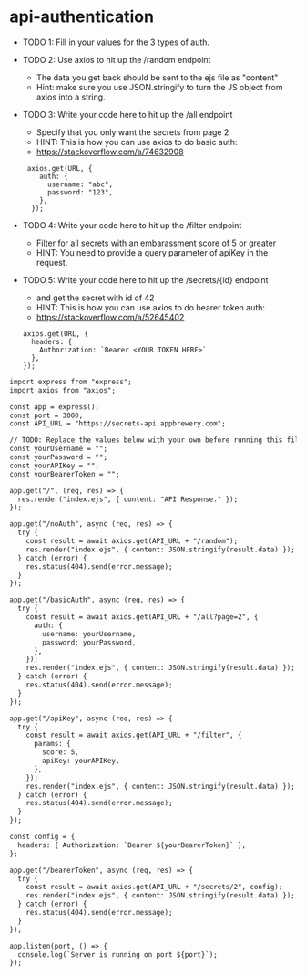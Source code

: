 # api-authentication
- TODO 1: Fill in your values for the 3 types of auth.
- TODO 2: Use axios to hit up the /random endpoint
  - The data you get back should be sent to the ejs file as "content"
  - Hint: make sure you use JSON.stringify to turn the JS object from axios into a string.
- TODO 3: Write your code here to hit up the /all endpoint
  - Specify that you only want the secrets from page 2
  - HINT: This is how you can use axios to do basic auth:
  - https://stackoverflow.com/a/74632908

  ``` 
   axios.get(URL, {
      auth: {
        username: "abc",
        password: "123",
      },
    });
  ```
- TODO 4: Write your code here to hit up the /filter endpoint
  - Filter for all secrets with an embarassment score of 5 or greater
  - HINT: You need to provide a query parameter of apiKey in the request.

- TODO 5: Write your code here to hit up the /secrets/{id} endpoint
  - and get the secret with id of 42
  - HINT: This is how you can use axios to do bearer token auth:
  - https://stackoverflow.com/a/52645402
  ```
  axios.get(URL, {
    headers: { 
      Authorization: `Bearer <YOUR TOKEN HERE>` 
    },
  });
  ```
```html
import express from "express";
import axios from "axios";

const app = express();
const port = 3000;
const API_URL = "https://secrets-api.appbrewery.com";

// TODO: Replace the values below with your own before running this file.
const yourUsername = "";
const yourPassword = "";
const yourAPIKey = "";
const yourBearerToken = "";

app.get("/", (req, res) => {
  res.render("index.ejs", { content: "API Response." });
});

app.get("/noAuth", async (req, res) => {
  try {
    const result = await axios.get(API_URL + "/random");
    res.render("index.ejs", { content: JSON.stringify(result.data) });
  } catch (error) {
    res.status(404).send(error.message);
  }
});

app.get("/basicAuth", async (req, res) => {
  try {
    const result = await axios.get(API_URL + "/all?page=2", {
      auth: {
        username: yourUsername,
        password: yourPassword,
      },
    });
    res.render("index.ejs", { content: JSON.stringify(result.data) });
  } catch (error) {
    res.status(404).send(error.message);
  }
});

app.get("/apiKey", async (req, res) => {
  try {
    const result = await axios.get(API_URL + "/filter", {
      params: {
        score: 5,
        apiKey: yourAPIKey,
      },
    });
    res.render("index.ejs", { content: JSON.stringify(result.data) });
  } catch (error) {
    res.status(404).send(error.message);
  }
});

const config = {
  headers: { Authorization: `Bearer ${yourBearerToken}` },
};

app.get("/bearerToken", async (req, res) => {
  try {
    const result = await axios.get(API_URL + "/secrets/2", config);
    res.render("index.ejs", { content: JSON.stringify(result.data) });
  } catch (error) {
    res.status(404).send(error.message);
  }
});

app.listen(port, () => {
  console.log(`Server is running on port ${port}`);
});
```
